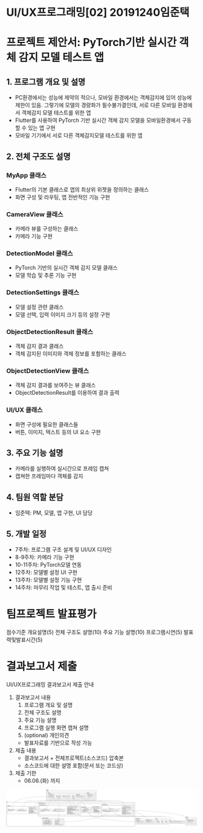 # UI/UX프로그래밍[02] 20191240임준택 
# 프로젝트 제안서: PyTorch기반 실시간 객체 감지 모델 테스트 앱 

## 1. 프로그램 개요 및 설명
- PC환경에서는 성능에 제약의 적으나, 모바일 환경에서는 객체감지에 있어 성능에 제한이 있음. 그렇기에 모델의 경량화가 필수불가결인데, 서로 다른 모바일 환경에서 객체감지 모델 테스트를 위한 앱
- Flutter를 사용하여 PyTorch 기반 실시간 객체 감지 모델을 모바일환경에서 구동 할 수 있는 앱 구현
- 모바일 기기에서 서로 다른 객체감지모델 테스트를 위한 앱

## 2. 전체 구조도 설명
### MyApp 클래스
- Flutter의 기본 클래스로 앱의 최상위 위젯을 정의하는 클래스
- 화면 구성 및 라우팅, 앱 전반적인 기능 구현

### CameraView 클래스
- 카메라 뷰를 구성하는 클래스
- 카메라 기능 구현

### DetectionModel 클래스
- PyTorch 기반의 실시간 객체 감지 모델 클래스
- 모델 학습 및 추론 기능 구현

### DetectionSettings 클래스
- 모델 설정 관련 클래스
- 모델 선택, 입력 이미지 크기 등의 설정 구현

### ObjectDetectionResult 클래스
- 객체 감지 결과 클래스
- 객체 감지된 이미지와 객체 정보를 포함하는 클래스

### ObjectDetectionView 클래스
- 객체 감지 결과를 보여주는 뷰 클래스
- ObjectDetectionResult를 이용하여 결과 출력

### UI/UX 클래스
- 화면 구성에 필요한 클래스들
- 버튼, 이미지, 텍스트 등의 UI 요소 구현

## 3. 주요 기능 설명
- 카메라를 실행하여 실시간으로 프레임 캡쳐
- 캡쳐한 프레임마다 객체를 감지

## 4. 팀원 역할 분담
- 임준택: PM, 모델, 앱 구현, UI 담당

## 5. 개발 일정
- 7주차: 프로그램 구조 설계 및 UI/UX 디자인
- 8-9주차: 카메라 기능 구현
- 10-11주차: PyTorch모델 연동
- 12주차: 모델별 설정 UI 구현
- 13주차: 모델별 설정 기능 구현
- 14주차: 마무리 작업 및 테스트, 앱 출시 준비

# 팀프로젝트 발표평가
  점수기준
  개요설명(5)	전체 구조도 설명(10)	주요 기능 설명(10)	프로그램시연(5)	발표력및발표시간(5)	

# 결과보고서 제출
UI/UX프로그래밍 결과보고서 제출 안내
1. 결과보고서 내용
	1. 프로그램 개요 및 설명
	2. 전체 구조도 설명
	3. 주요 기능 설명
	4. 프로그램 실행 화면 캡쳐 설명
	5. (optional) 개인의견
	- 발표자료를 기반으로 작성 가능
2. 제출 내용
	- 결과보고서 + 전체프로젝트(소스코드) 압축본
	- 소스코드에 대한 설명 포함(문서 또는 코드상)
3. 제출 기한
	- 06.06.(화) 까지



![](https://raw.githubusercontent.com/rage147-OwO/2023SpringFlutter/main/lLTDSzis4BthLs1qIYPL3proF78ioMxIshL7SfiZ1mHNCXeGu02W53NDVoy-O0PYH8vaDBbenBV0xiFk0nPugpIMkgdOI85675UWQanW1JMMM0k9icmq8WmhXSODpR8rQxG6UL_y3KGlG9jVAdYM5U9JlgFb1lJFfN6OPJFnwOFx7gFF8uJUB44rJ7Vc8UbGQvyB9kGbCdv0kVyMB8HWI3s9tG.svg?token=GHSAT0AAAAAAB5HKWBVV4VANPYMP25UYPIQZDKDOWA)

